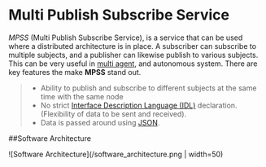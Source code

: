 # Multi Publish Subscribe Service

_MPSS_ (Multi Publish Subscribe Service), is a service that can be used where a distributed architecture is in place.
A subscriber can subscribe to multiple subjects, and a publisher can likewise publish to various subjects.
This can be very useful in [multi agent](https://en.wikipedia.org/wiki/Multi-agent_system), and autonomous system. There are key features the make __MPSS__ stand out.

> - Ability to publish and subscribe to different subjects at the same time with the same node
> - No strict [Interface Description Language (IDL)](https://en.wikipedia.org/wiki/Interface_description_language) declaration. (Flexibility of data to be sent and received).
> - Data is passed around using [JSON](https://www.json.org/json-en.html).

##Software Architecture

![Software Architecture](/software_architecture.png | width=50)